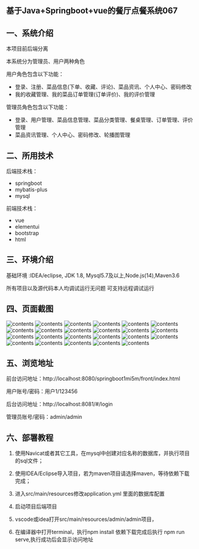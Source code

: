 ## 基于Java+Springboot+vue的餐厅点餐系统067

## 一、系统介绍
本项目前后端分离

本系统分为管理员、用户两种角色

用户角色包含以下功能：
- 登录、注册、菜品信息(下单、收藏、评论)、菜品资讯、个人中心、密码修改
- 我的收藏管理、我的菜品订单管理(订单评价)、我的评价管理

管理员角色包含以下功能：
- 登录、用户管理、菜品信息管理、菜品分类管理、餐桌管理、订单管理、评价管理
- 菜品资讯管理、个人中心、密码修改、轮播图管理

## 二、所用技术

后端技术栈：

- springboot
- mybatis-plus
- mysql

前端技术栈：

- vue
- elementui
- bootstrap
- html



## 三、环境介绍

基础环境 :IDEA/eclipse, JDK 1.8, Mysql5.7及以上,Node.js(14),Maven3.6

所有项目以及源代码本人均调试运行无问题 可支持远程调试运行

## 四、页面截图

![contents](./picture/picture1.png)
![contents](./picture/picture2.png)
![contents](./picture/picture3.png)
![contents](./picture/picture4.png)
![contents](./picture/picture5.png)
![contents](./picture/picture6.png)
![contents](./picture/picture7.png)
![contents](./picture/picture8.png)
![contents](./picture/picture9.png)
![contents](./picture/picture10.png)
![contents](./picture/picture11.png)
![contents](./picture/picture12.png)
![contents](./picture/picture13.png)
![contents](./picture/picture14.png)
![contents](./picture/picture15.png)
![contents](./picture/picture16.png)
![contents](./picture/picture17.png)
![contents](./picture/picture18.png)
![contents](./picture/picture19.png)
![contents](./picture/picture20.png)
![contents](./picture/picture21.png)
![contents](./picture/picture22.png)
![contents](./picture/picture23.png)

## 五、浏览地址
前台访问地址：http://localhost:8080/springboot1mi5m/front/index.html

用户账号/密码：用户1/123456

后台访问地址：http://localhost:8081/#/login

管理员账号/密码：admin/admin

## 六、部署教程

1. 使用Navicat或者其它工具，在mysql中创建对应名称的数据库，并执行项目的sql文件；

2. 使用IDEA/Eclipse导入项目，若为maven项目请选择maven，等待依赖下载完成；

3. 进入src/main/resources修改application.yml 里面的数据库配置

4. 启动项目后端项目

5. vscode或idea打开src/main/resources/admin/admin项目，

6. 在编译器中打开terminal，执行npm install 依赖下载完成后执行 npm run serve,执行成功后会显示访问地址



